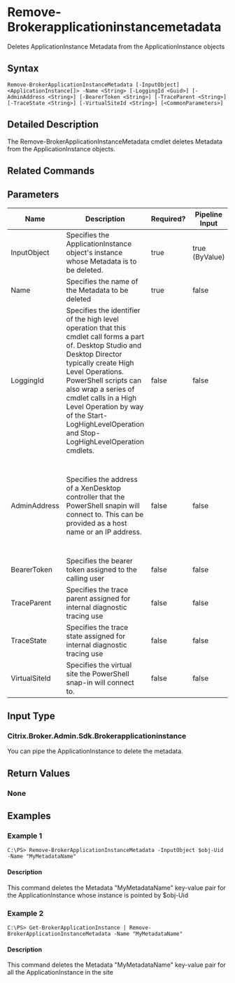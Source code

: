 ﻿
# Remove-Brokerapplicationinstancemetadata
Deletes ApplicationInstance Metadata from the ApplicationInstance objects
## Syntax

```
Remove-BrokerApplicationInstanceMetadata [-InputObject] <ApplicationInstance[]> -Name <String> [-LoggingId <Guid>] [-AdminAddress <String>] [-BearerToken <String>] [-TraceParent <String>] [-TraceState <String>] [-VirtualSiteId <String>] [<CommonParameters>]
```

## Detailed Description
The Remove-BrokerApplicationInstanceMetadata cmdlet deletes Metadata from the ApplicationInstance objects.


## Related Commands

## Parameters
| Name   | Description | Required? | Pipeline Input | Default Value |
| --- | --- | --- | --- | --- |
| InputObject | Specifies the ApplicationInstance object's instance whose Metadata is to be deleted. | true | true (ByValue) |  |
| Name | Specifies the name of the Metadata to be deleted | true | false |  |
| LoggingId | Specifies the identifier of the high level operation that this cmdlet call forms a part of. Desktop Studio and Desktop Director typically create High Level Operations. PowerShell scripts can also wrap a series of cmdlet calls in a High Level Operation by way of the Start-LogHighLevelOperation and Stop-LogHighLevelOperation cmdlets. | false | false |  |
| AdminAddress | Specifies the address of a XenDesktop controller that the PowerShell snapin will connect to. This can be provided as a host name or an IP address. | false | false | Localhost. Once a value is provided by any cmdlet, this value will become the default. |
| BearerToken | Specifies the bearer token assigned to the calling user | false | false |  |
| TraceParent | Specifies the trace parent assigned for internal diagnostic tracing use | false | false |  |
| TraceState | Specifies the trace state assigned for internal diagnostic tracing use | false | false |  |
| VirtualSiteId | Specifies the virtual site the PowerShell snap-in will connect to. | false | false |  |

## Input Type

### Citrix.Broker.Admin.Sdk.Brokerapplicationinstance
You can pipe the ApplicationInstance to delete the metadata.
## Return Values

### None

## Examples

### Example 1

```
C:\PS> Remove-BrokerApplicationInstanceMetadata -InputObject $obj-Uid -Name "MyMetadataName"
```

#### Description
This command deletes the Metadata "MyMetadataName" key-value pair for the ApplicationInstance whose instance is pointed by \$obj-Uid
### Example 2

```
C:\PS> Get-BrokerApplicationInstance | Remove-BrokerApplicationInstanceMetadata -Name "MyMetadataName"
```

#### Description
This command deletes the Metadata "MyMetadataName" key-value pair for all the ApplicationInstance in the site
